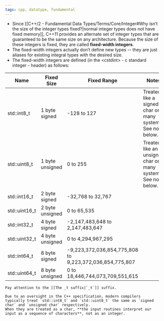 ```yaml
---
tags: cpp, datatype, fundamental
---
```


- Since [[C++/2 - Fundamental Data Types/Terms/Core/Integer#Why isn’t the size of the integer types fixed?|normal integer types does not have fixed memory]], C++11 provides an alternate set of integer types that are guaranteed to be the same size on any architecture. Because the size of these integers is fixed, they are called **fixed-width integers**.
- The fixed-width integers actually don’t define new types -- they are just aliases for existing integral types with the desired size.
- The fixed-width integers are defined (in the \<cstdint> - c standard integer - header) as follows:

| Name          | Fixed Size      | Fixed Range                                             | Notes                                                          |
| ------------- | --------------- | ------------------------------------------------------- | -------------------------------------------------------------- |
| std::int8_t   | 1 byte signed   | -128 to 127                                             | Treated like a signed char on many systems. See note below.    |
| std::uint8_t  | 1 byte unsigned | 0 to 255                                                | Treated like an unsigned char on many systems. See note below. |
| std::int16_t  | 2 byte signed   | -32,768 to 32,767                                       |                                                                |
| std::uint16_t | 2 byte unsigned | 0 to 65,535                                             |                                                                |
| std::int32_t  | 4 byte signed   | -2,147,483,648 to 2,147,483,647                         |                                                                |
| std::uint32_t | 4 byte unsigned | 0 to 4,294,967,295                                      |                                                                |
| std::int64_t  | 8 byte signed   | -9,223,372,036,854,775,808 to 9,223,372,036,854,775,807 |                                                                |
| std::uint64_t | 8 byte unsigned | 0 to 18,446,744,073,709,551,615                         |                                                                |

```ad-note
Pay attention to the [[The _t suffix|`_t`]] suffix.
```

```ad-important
Due to an oversight in the C++ specification, modern compilers typically treat `std::int8_t` and `std::uint8_t` the same as `signed char` and `unsigned char` respectively.
When they are treated as a char, **the input routines interpret our input as a sequence of characters**, not as an integer.
```